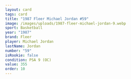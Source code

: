 ```yaml
---
layout: card
tags: card
title: "1987 Fleer Michael Jordan #59"
image: /images/uploads/1987-fleer-michael-jordan-9.webp
sport: Basketball
year: "1987"
brand: Fleer
player: Michael Jordan
lastName: Jordan
number: "59"
isRookie: false
condition: PSA 9 (OC)
value: 355
order: 10
---
```

